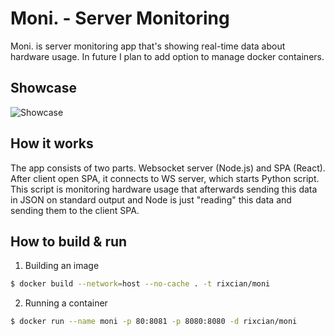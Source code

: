 # Moni. - Server Monitoring

Moni. is server monitoring app that's showing real-time data about hardware usage. In future I plan to add option to manage docker containers.



## Showcase

![Showcase](https://media.giphy.com/media/j0dvdRgSemqupTH29M/giphy.gif)



## How it works

The app consists of two parts. Websocket server (Node.js) and SPA (React). After client open SPA, it connects to WS server, which starts Python script. This script is monitoring hardware usage that afterwards sending this data in JSON on standard output and Node is just "reading" this data and sending them to the client SPA.



## How to build & run

1. Building an image

```bash
$ docker build --network=host --no-cache . -t rixcian/moni
```

2. Running a container

```bash
$ docker run --name moni -p 80:8081 -p 8080:8080 -d rixcian/moni
```



